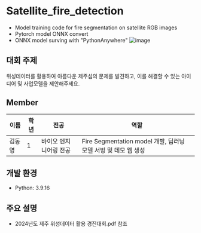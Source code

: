# Satellite_fire_detection
- Model training code for fire segmentation on satellite RGB images
- Pytorch model ONNX convert
- ONNX model surving with "PythonAnywhere"
![image](https://github.com/user-attachments/assets/265382eb-d655-4ab7-827c-fecfc04ee297)

## 대회 주제
위성데이터를 활용하여 아름다운 제주섬의 문제를 발견하고, 이를 해결할 수 있는 아이디어 및 사업모델을 제안해주세요. 

## Member
| 이름       | 학년 | 전공          | 역할                          |
|------------|-----|---------------|------------------------------|
| 김동영    | 1    | 바이오 엔지니어링 전공 | Fire Segmentation model 개발, 딥러닝 모델 서빙 및 데모 웹 생성 |

## 개발 환경
- Python: 3.9.16

## 주요 설명
- 2024년도 제주 위성데이터 활용 경진대회.pdf 참조
